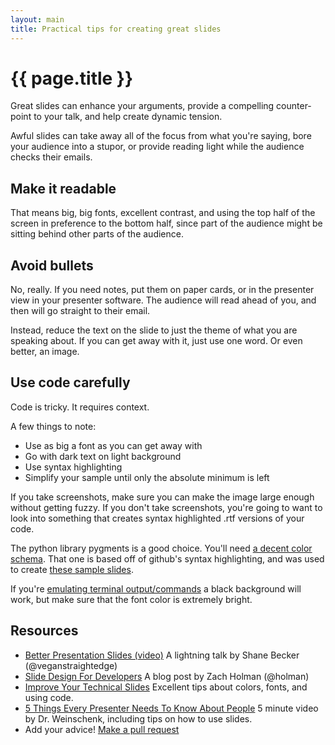 ```yaml
---
layout: main
title: Practical tips for creating great slides
---
```


# {{ page.title }}

Great slides can enhance your arguments, provide a compelling counter-point to your talk,
and help create dynamic tension.

Awful slides can take away all of the focus from what you're saying, bore your audience
into a stupor, or provide reading light while the audience checks their emails.

## Make it readable

That means big, big fonts, excellent contrast, and using the top half of the screen in
preference to the bottom half, since part of the audience might be sitting behind other parts
of the audience.

## Avoid bullets

No, really. If you need notes, put them on paper cards, or in the presenter view in your presenter software.
The audience will read ahead of you, and then will go straight to their email.

Instead, reduce the text on the slide to just the theme of what you are speaking about.
If you can get away with it, just use one word. Or even better, an image.

## Use code carefully

Code is tricky. It requires context. <!-- A point made in code generally requires a fair amount of it. -->

A few things to note:

* Use as big a font as you can get away with
* Go with dark text on light background
* Use syntax highlighting
* Simplify your sample until only the absolute minimum is left

If you take screenshots, make sure you can make the image large enough without getting fuzzy.
If you don't take screenshots, you're going to want to look into something that creates syntax highlighted
.rtf versions of your code.

The python library pygments is a good choice.
You'll need [a decent color schema](https://github.com/kytrinyx/talkode/blob/master/presentation.py).
That one is based off of github's syntax highlighting, and was used to create [these sample slides](http://www.slideshare.net/kytrinyx/code-slides).

If you're [emulating terminal output/commands](http://www.slideshare.net/kytrinyx/terminal-slides) a black background will work, but make sure that the font color is extremely bright.

## Resources

* [Better Presentation Slides (video)](http://www.youtube.com/watch?v=QO0cM48LliI)
A lightning talk by Shane Becker (@veganstraightedge)
* [Slide Design For Developers](http://zachholman.com/posts/slide-design-for-developers/)
A blog post by Zach Holman (@holman)
* [Improve Your Technical Slides](http://nubyonrails.com/articles/improve-your-technical-slides)
Excellent tips about colors, fonts, and using code.
* [5 Things Every Presenter Needs To Know About People](http://vimeo.com/44267609)
5 minute video by Dr. Weinschenk, including tips on how to use slides.
* Add your advice! [Make a pull request](https://github.com/janl/waaa)

